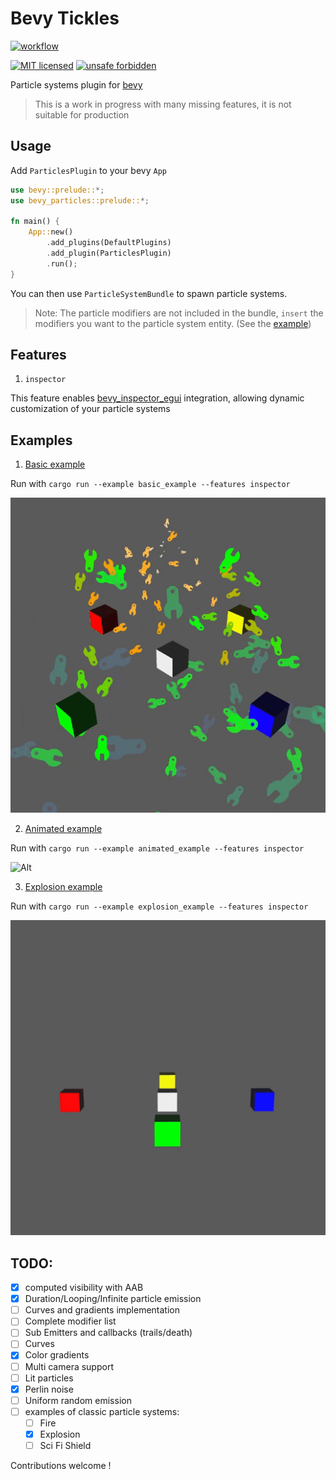 <!-- cargo-sync-readme start -->

# Bevy Tickles

[![workflow](https://github.com/ManevilleF/bevy_tickles/actions/workflows/rust.yml/badge.svg)](https://github.com/ManevilleF/bevy_tickles/actions/workflows/rust.yml)

[![MIT licensed](https://img.shields.io/badge/license-MIT-blue.svg)](./LICENSE)
[![unsafe forbidden](https://img.shields.io/badge/unsafe-forbidden-success.svg)](https://github.com/rust-secure-code/safety-dance/)

Particle systems plugin for [bevy](https://bevyengine.org)

> This is a work in progress with many missing features, it is not suitable for production

<!-- cargo-sync-readme end -->

## Usage

Add `ParticlesPlugin` to your bevy `App`

```rust
use bevy::prelude::*;
use bevy_particles::prelude::*;

fn main() {
    App::new()
        .add_plugins(DefaultPlugins)
        .add_plugin(ParticlesPlugin)
        .run();
}
```

You can then use `ParticleSystemBundle` to spawn particle systems.

> Note: The particle modifiers are not included in the bundle, `insert` the modifiers you want to the particle system entity. (See the [example](examples/basic_example.rs))

## Features

1. `inspector`

This feature enables [bevy_inspector_egui](https://github.com/jakobhellermann/bevy-inspector-egui) integration, allowing dynamic customization of your particle systems

## Examples

1. [Basic example](examples/basic_example.rs)

Run with `cargo run --example basic_example --features inspector`

![Alt](./docs/basic_example.gif "basic_example gif")

2. [Animated example](examples/animated_example.rs)

Run with `cargo run --example animated_example --features inspector`

![Alt](./docs/animated_example.gif "animated_example gif")

3. [Explosion example](examples/explosion_example.rs)

Run with `cargo run --example explosion_example --features inspector`

![Alt](./docs/explosion_example.gif "explosion_example gif")

## TODO:

- [x] computed visibility with AAB
- [x] Duration/Looping/Infinite particle emission
- [ ] Curves and gradients implementation
- [ ] Complete modifier list
- [ ] Sub Emitters and callbacks (trails/death)
- [ ] Curves
- [x] Color gradients
- [ ] Multi camera support
- [ ] Lit particles
- [x] Perlin noise
- [ ] Uniform random emission
- [ ] examples of classic particle systems:
  - [ ] Fire
  - [x] Explosion
  - [ ] Sci Fi Shield

Contributions welcome !